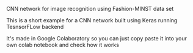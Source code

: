 CNN network for image recognition using Fashion-MINST data set

This is a short example for a CNN network built using Keras running TesnsorFLow backend

It's made in Google Colaboratory so you can just copy paste it into your own colab notebook and check how it works

